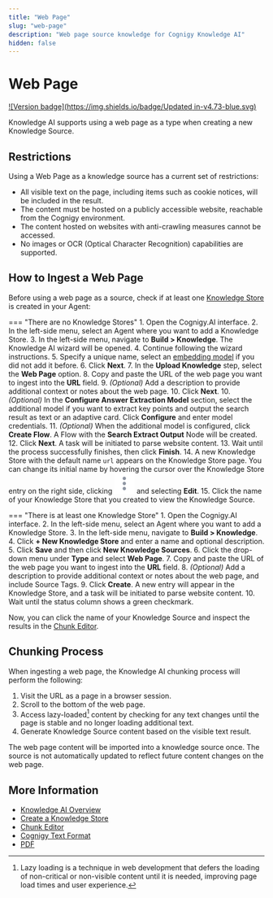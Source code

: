 ```yaml
---
title: "Web Page"
slug: "web-page"
description: "Web page source knowledge for Cognigy Knowledge AI"
hidden: false
---
```


# Web Page

[![Version badge](https://img.shields.io/badge/Updated in-v4.73-blue.svg)](../../release-notes/4.73.md)

Knowledge AI supports using a web page as a type when creating a new Knowledge Source. 

## Restrictions

Using a Web Page as a knowledge source has a current set of restrictions:

- All visible text on the page, including items such as cookie notices, will be included in the result.
- The content must be hosted on a publicly accessible website, reachable from the Cognigy environment.
- The content hosted on websites with anti-crawling measures cannot be accessed.
- No images or OCR (Optical Character Recognition) capabilities are supported.

## How to Ingest a Web Page

Before using a web page as a source, check if at least one [Knowledge Store](overview.md#knowledge-store) is created in your Agent:

=== "There are no Knowledge Stores"
     1. Open the Cognigy.AI interface.
     2. In the left-side menu, select an Agent where you want to add a Knowledge Store.
     3. In the left-side menu, navigate to **Build > Knowledge**. The Knowledge AI wizard will be opened.
     4. Continue following the wizard instructions.
     5. Specify a unique name, select an [embedding model](../resources/build/llm.md#supported-models) if you did not add it before.
     6. Click **Next**.
     7. In the **Upload Knowledge** step, select the **Web Page** option.
     8. Copy and paste the URL of the web page you want to ingest into the **URL** field.
     9. _(Optional)_ Add a description to provide additional context or notes about the web page.
     10. Click **Next**.
     10. _(Optional)_ In the **Configure Answer Extraction Model** section, select the additional model if you want to extract key points and output the search result as text or an adaptive card. Click **Configure** and enter model credentials.
     11. _(Optional)_ When the additional model is configured, click **Create Flow**. A Flow with the **Search Extract Output** Node will be created.
     12. Click **Next**. A task will be initiated to parse website content.
     13. Wait until the process successfully finishes, then click **Finish**.
     14. A new Knowledge Store with the default name `url` appears on the Knowledge Store page. You can change its initial name by hovering the cursor over the Knowledge Store entry on the right side, clicking ![vertical-ellipsis](../../assets/icons/vertical-ellipsis.svg) and selecting **Edit**.
     15. Click the name of your Knowledge Store that you created to view the Knowledge Source.

=== "There is at least one Knowledge Store"
     1. Open the Cognigy.AI interface.
     2. In the left-side menu, select an Agent where you want to add a Knowledge Store.
     3. In the left-side menu, navigate to **Build > Knowledge**. 
     4. Click **+ New Knowledge Store** and enter a name and optional description.
     5. Click **Save** and then click **New Knowledge Sources**.
     6. Click the drop-down menu under **Type** and select **Web Page**.
     7. Copy and paste the URL of the web page you want to ingest into the **URL** field.
     8. _(Optional)_ Add a description to provide additional context or notes about the web page, and include Source Tags.
     9. Click **Create**. A new entry will appear in the Knowledge Store, and a task will be initiated to parse website content.
     10. Wait until the status column shows a green checkmark.

Now, you can click the name of your Knowledge Source and inspect the results in the [Chunk Editor](overview.md#chunk-editor).

## Chunking Process

When ingesting a web page, the Knowledge AI chunking process will perform the following:

1. Visit the URL as a page in a browser session.
2. Scroll to the bottom of the web page. 
3. Access lazy-loaded[^*] content by checking for any text changes until the page is stable and no longer loading additional text.
4. Generate Knowledge Source content based on the visible text result.

The web page content will be imported into a knowledge source once. The source is not automatically updated to reflect future content changes on the web page.

## More Information

- [Knowledge AI Overview](overview.md)
- [Create a Knowledge Store](overview.md#create-a-knowledge-store)
- [Chunk Editor](overview.md#chunk-editor)
- [Cognigy Text Format](ctxt.md)
- [PDF](pdf.md)
  
[^*]: Lazy loading is a technique in web development that defers the loading of non-critical or non-visible content until it is needed, improving page load times and user experience.